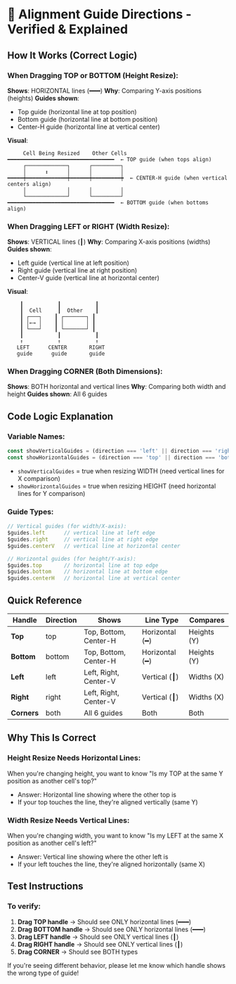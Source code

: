 # 🎯 Alignment Guide Directions - Verified & Explained

## How It Works (Correct Logic)

### When Dragging TOP or BOTTOM (Height Resize):
**Shows**: HORIZONTAL lines (━━━)
**Why**: Comparing Y-axis positions (heights)
**Guides shown**:
- Top guide (horizontal line at top position)
- Bottom guide (horizontal line at bottom position)
- Center-H guide (horizontal line at vertical center)

**Visual**:
```
     Cell Being Resized    Other Cells
━━━━━━━━━━━━━━━━━━━━━━━━━━━━━━━━━━  ← TOP guide (when tops align)
     ┌─────────────┐      ┌─────────┐
     │      ↕      │      │         │
━━━━━┿━━━━━━━━━━━━━┿━━━━━━┿━━━━━━━━━┿  ← CENTER-H guide (when vertical centers align)
     │             │      │         │
     └─────────────┘      └─────────┘
━━━━━━━━━━━━━━━━━━━━━━━━━━━━━━━━━━  ← BOTTOM guide (when bottoms align)
```

### When Dragging LEFT or RIGHT (Width Resize):
**Shows**: VERTICAL lines (┃)
**Why**: Comparing X-axis positions (widths)
**Guides shown**:
- Left guide (vertical line at left position)
- Right guide (vertical line at right position)
- Center-V guide (vertical line at horizontal center)

**Visual**:
```
    ┃           ┃           ┃
    ┃  Cell     ┃  Other    ┃
    ┃ ┌───┐    ┃ ┌───────┐ ┃
    ┃ │←→ │    ┃ │       │ ┃
    ┃ └───┘    ┃ └───────┘ ┃
    ┃           ┃           ┃
    ↑           ↑           ↑
   LEFT      CENTER       RIGHT
   guide      guide       guide
```

### When Dragging CORNER (Both Dimensions):
**Shows**: BOTH horizontal and vertical lines
**Why**: Comparing both width and height
**Guides shown**: All 6 guides

## Code Logic Explanation

### Variable Names:
```javascript
const showVerticalGuides = (direction === 'left' || direction === 'right' || direction === 'both');
const showHorizontalGuides = (direction === 'top' || direction === 'bottom' || direction === 'both');
```

- `showVerticalGuides` = true when resizing WIDTH (need vertical lines for X comparison)
- `showHorizontalGuides` = true when resizing HEIGHT (need horizontal lines for Y comparison)

### Guide Types:
```javascript
// Vertical guides (for width/X-axis):
$guides.left      // vertical line at left edge
$guides.right     // vertical line at right edge
$guides.centerV   // vertical line at horizontal center

// Horizontal guides (for height/Y-axis):
$guides.top       // horizontal line at top edge
$guides.bottom    // horizontal line at bottom edge  
$guides.centerH   // horizontal line at vertical center
```

## Quick Reference

| Handle | Direction | Shows | Line Type | Compares |
|--------|-----------|-------|-----------|----------|
| **Top** | top | Top, Bottom, Center-H | Horizontal (━) | Heights (Y) |
| **Bottom** | bottom | Top, Bottom, Center-H | Horizontal (━) | Heights (Y) |
| **Left** | left | Left, Right, Center-V | Vertical (┃) | Widths (X) |
| **Right** | right | Left, Right, Center-V | Vertical (┃) | Widths (X) |
| **Corners** | both | All 6 guides | Both | Both |

## Why This Is Correct

### Height Resize Needs Horizontal Lines:
When you're changing height, you want to know "Is my TOP at the same Y position as another cell's top?"
- Answer: Horizontal line showing where the other top is
- If your top touches the line, they're aligned vertically (same Y)

### Width Resize Needs Vertical Lines:
When you're changing width, you want to know "Is my LEFT at the same X position as another cell's left?"
- Answer: Vertical line showing where the other left is
- If your left touches the line, they're aligned horizontally (same X)

## Test Instructions

### To verify:
1. **Drag TOP handle** → Should see ONLY horizontal lines (━━━)
2. **Drag BOTTOM handle** → Should see ONLY horizontal lines (━━━)
3. **Drag LEFT handle** → Should see ONLY vertical lines (┃)
4. **Drag RIGHT handle** → Should see ONLY vertical lines (┃)
5. **Drag CORNER** → Should see BOTH types

If you're seeing different behavior, please let me know which handle shows the wrong type of guide!
